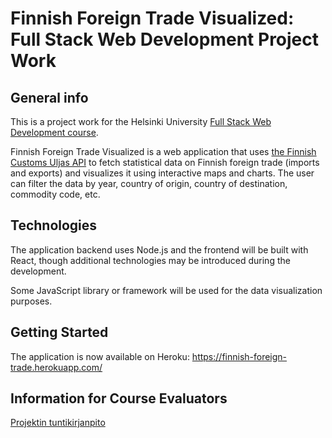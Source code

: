 # Finnish Foreign Trade Visualized: Full Stack Web Development Project Work

## General info

This is a project work for the Helsinki University [Full Stack Web Development course](https://fullstackopen.com/en/).

Finnish Foreign Trade Visualized is a web application that uses [the Finnish Customs Uljas API](https://tulli.fi/en/statistics/uljas-api) to fetch statistical data on Finnish foreign trade (imports and exports) and visualizes it using interactive maps and charts. The user can filter the data by year, country of origin, country of destination, commodity code, etc.

## Technologies

The application backend uses Node.js and the frontend will be built with React, though additional technologies may be introduced during the development.

Some JavaScript library or framework will be used for the data visualization purposes.

## Getting Started

The application is now available on Heroku: https://finnish-foreign-trade.herokuapp.com/

## Information for Course Evaluators

[Projektin tuntikirjanpito](https://github.com/joonaspartanen/finnish-foreign-trade/blob/master/tuntikirjanpito.md)
